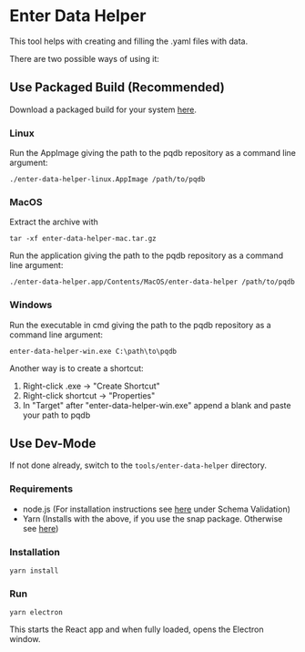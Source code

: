 # Enter Data Helper

This tool helps with creating and filling the .yaml files with data.

There are two possible ways of using it:

## Use Packaged Build (Recommended)

Download a packaged build for your system [here](https://github.com/cryptoeng/pqdb/releases).

### Linux

Run the AppImage giving the path to the pqdb repository as a command line argument:

```
./enter-data-helper-linux.AppImage /path/to/pqdb
```

### MacOS

Extract the archive with
```
tar -xf enter-data-helper-mac.tar.gz
```

Run the application giving the path to the pqdb repository as a command line argument:
```
./enter-data-helper.app/Contents/MacOS/enter-data-helper /path/to/pqdb
```

### Windows

Run the executable in cmd giving the path to the pqdb repository as a command line argument:

```
enter-data-helper-win.exe C:\path\to\pqdb
```

Another way is to create a shortcut:
1. Right-click .exe -> "Create Shortcut"
2. Right-click shortcut -> "Properties"
3. In "Target" after "enter-data-helper-win.exe" append a blank and paste your path to pqdb

## Use Dev-Mode

If not done already, switch to the `tools/enter-data-helper` directory.

### Requirements

* node.js (For installation instructions see [here](/README.md) under Schema Validation)
* Yarn (Installs with the above, if you use the snap package. Otherwise see [here](https://classic.yarnpkg.com/en/docs/install/))

### Installation

```
yarn install
```

### Run

```
yarn electron
```

This starts the React app and when fully loaded, opens the Electron window.
